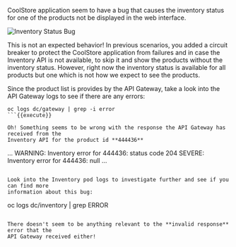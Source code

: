 CoolStore application seem to have a bug that causes the inventory status for one of the 
products not be displayed in the web interface. 

![Inventory Status Bug](https://katacoda.com/openshift-roadshow/assets/debug-coolstore-bug.png)

This is not an expected behavior! In previous scenarios, you added a circuit breaker to 
protect the CoolStore application from failures and in case the Inventory API is not 
available, to skip it and show the products without the inventory status. However, right 
now the inventory status is available for all products but one which is not how we 
expect to see the products.

Since the product list is provides by the API Gateway, take a look into the API Gateway 
logs to see if there are any errors:

```
oc logs dc/gateway | grep -i error
```{{execute}}

Oh! Something seems to be wrong with the response the API Gateway has received from the 
Inventory API for the product id **444436** 

```
...
WARNING: Inventory error for 444436: status code 204
SEVERE: Inventory error for 444436: null
...
```

Look into the Inventory pod logs to investigate further and see if you can find more  
information about this bug:

```
oc logs dc/inventory | grep ERROR
```{{execute}}

There doesn't seem to be anything relevant to the **invalid response** error that the 
API Gateway received either! 